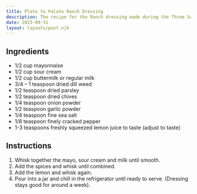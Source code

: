 ```yaml
---
title: Plate to Palate Ranch Dressing
description: The recipe for the Ranch dressing made during the Three Sauces video.
date: 2023-09-31
layout: layouts/post.njk
---
```


## Ingredients

- 1/2 cup mayonnaise
- 1/2 cup sour cream
- 1/2 cup buttermilk or regular milk
- 3/4 – 1 teaspoon dried dill weed
- 1/2 teaspoon dried parsley
- 1/2 teaspoon dried chives
- 1/4 teaspoon onion powder
- 1/2 teaspoon garlic powder
- 1/4 teaspoon fine sea salt
- 1/8 teaspoon finely cracked pepper
- 1-3 teaspoons freshly squeezed lemon juice to taste (adjust to taste)

## Instructions

1. Whisk together the mayo, sour cream and milk until smooth.
2. Add the spices and whisk until combined.
3. Add the lemon and whisk again.
4. Pour into a jar and chill in the refrigerator until ready to serve. (Dressing stays good for around a week).
